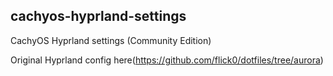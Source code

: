 ## cachyos-hyprland-settings

CachyOS Hyprland settings (Community Edition)

Original Hyprland config here(https://github.com/flick0/dotfiles/tree/aurora)
